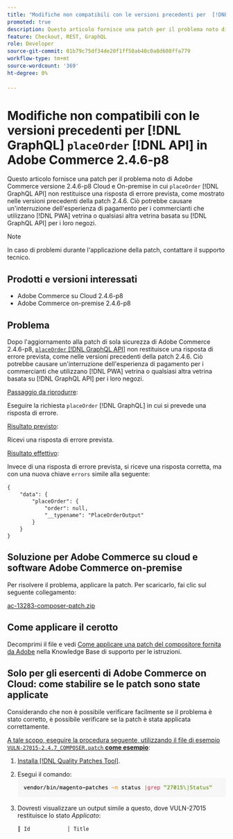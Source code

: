 ```yaml
---
title: "Modifiche non compatibili con le versioni precedenti per  [!DNL GraphQL] &grave;placeOrder&grave; [!DNL API] in Adobe Commerce 2.4.6-p8"
promoted: true
description: Questo articolo fornisce una patch per il problema noto di Adobe Commerce versione 2.4.6-p8 Cloud e On-premise in cui "placeOrder" [!DNL GraphQL API] non restituisce una risposta di errore prevista, come mostrato nelle precedenti versioni della patch 2.4.6. Ciò potrebbe causare un'interruzione dell'esperienza di pagamento per i commercianti che utilizzano PWA storefront o qualsiasi altra vetrina basata su [!DNL GraphQL API] per i loro negozi.
feature: Checkout, REST, GraphQL
role: Developer
source-git-commit: 01b79c75df34de20f1ff50ab40c0a8d608ffa779
workflow-type: tm+mt
source-wordcount: '369'
ht-degree: 0%

---
```


# Modifiche non compatibili con le versioni precedenti per [!DNL GraphQL] `placeOrder` [!DNL API] in Adobe Commerce 2.4.6-p8

Questo articolo fornisce una patch per il problema noto di Adobe Commerce versione 2.4.6-p8 Cloud e On-premise in cui `placeOrder` [!DNL GraphQL API] non restituisce una risposta di errore prevista, come mostrato nelle versioni precedenti della patch 2.4.6. Ciò potrebbe causare un&#39;interruzione dell&#39;esperienza di pagamento per i commercianti che utilizzano [!DNL PWA] vetrina o qualsiasi altra vetrina basata su [!DNL GraphQL API] per i loro negozi.

>[!NOTE]
>
>In caso di problemi durante l&#39;applicazione della patch, contattare il supporto tecnico.

## Prodotti e versioni interessati

* Adobe Commerce su Cloud 2.4.6-p8
* Adobe Commerce on-premise 2.4.6-p8

## Problema

Dopo l&#39;aggiornamento alla patch di sola sicurezza di Adobe Commerce 2.4.6-p8, [`placeOrder` [!DNL GraphQL API]](https://developer.adobe.com/commerce/webapi/graphql/schema/cart/mutations/place-order/) non restituisce una risposta di errore prevista, come nelle versioni precedenti della patch 2.4.6. Ciò potrebbe causare un&#39;interruzione dell&#39;esperienza di pagamento per i commercianti che utilizzano [!DNL PWA] vetrina o qualsiasi altra vetrina basata su [!DNL GraphQL API] per i loro negozi.

<u>Passaggio da riprodurre</u>:

Eseguire la richiesta `placeOrder` [!DNL GraphQL] in cui si prevede una risposta di errore.

<u>Risultato previsto</u>:

Ricevi una risposta di errore prevista.

<u>Risultato effettivo</u>:

Invece di una risposta di errore prevista, si riceve una risposta corretta, ma con una nuova chiave `errors` simile alla seguente:

```
{
    "data": {
        "placeOrder": {
            "order": null,
            "__typename": "PlaceOrderOutput"
        }
    }
}
```

## Soluzione per Adobe Commerce su cloud e software Adobe Commerce on-premise

Per risolvere il problema, applicare la patch.
Per scaricarlo, fai clic sul seguente collegamento:

[ac-13283-composer-patch.zip](assets/ac-13283-composer-patch.zip)

## Come applicare il cerotto

Decomprimi il file e vedi [Come applicare una patch del compositore fornita da Adobe](https://experienceleague.adobe.com/docs/commerce-knowledge-base/kb/how-to/how-to-apply-a-composer-patch-provided-by-magento.html) nella Knowledge Base di supporto per le istruzioni.

## Solo per gli esercenti di Adobe Commerce on Cloud: come stabilire se le patch sono state applicate

Considerando che non è possibile verificare facilmente se il problema è stato corretto, è possibile verificare se la patch è stata applicata correttamente.

<u>A tale scopo, eseguire la procedura seguente, utilizzando il file di esempio `VULN-27015-2.4.7_COMPOSER.patch` **come esempio</u>**:

1. [Installa  [!DNL Quality Patches Tool]](https://experienceleague.adobe.com/docs/commerce-operations/tools/quality-patches-tool/usage.html).
1. Esegui il comando:<br>
   ![ac-13283-tell-if-patch-apply-code](assets/cve-2024-34102-tell-if-patch-applied-code.png)
1. Dovresti visualizzare un output simile a questo, dove VULN-27015 restituisce lo stato *Applicato*:

   ```bash
   ║ Id            │ Title                                                        │ Category        │ Origin                 │ Status      │ Details                                          ║ ║ N/A           │ ../m2-hotfixes/VULN-27015-2.4.7_COMPOSER_patch.patch      │ Other           │ Local                  │ Applied     │ Patch type: Custom                                
   ```

<!-- For Step 2:
     ```bash
    vendor/bin/magento-patches -n status |grep "27015\|Status"
     ```
-->

